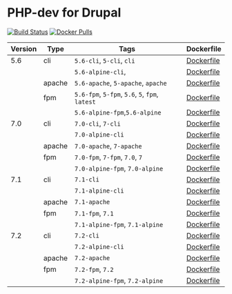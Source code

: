 PHP-dev for Drupal
=====================
[![Build Status](https://travis-ci.org/drupal-docker/php.svg?branch=dev)](https://travis-ci.org/drupal-docker/php)
[![Docker Pulls](https://img.shields.io/docker/pulls/drupaldocker/php-dev.svg?maxAge=2592000)](https://hub.docker.com/r/drupaldocker/php-dev)

| Version | Type | Tags | Dockerfile
| --- | --- | --- | ---
| 5.6 | cli | `5.6-cli`, `5-cli`, `cli` | [Dockerfile](https://github.com/drupal-docker/php/blob/dev/5.6/Dockerfile-cli)
|  |  | `5.6-alpine-cli`, | [Dockerfile](https://github.com/drupal-docker/php/blob/dev/5.6/Dockerfile-alpine-cli)
|  | apache | `5.6-apache`, `5-apache`, `apache` | [Dockerfile](https://github.com/drupal-docker/php/blob/dev/5.6/Dockerfile-apache)
|  | fpm | `5.6-fpm`, `5-fpm`, `5.6`, `5`, `fpm`, `latest` | [Dockerfile](https://github.com/drupal-docker/php/blob/dev/5.6/Dockerfile-fpm)
|  |  | `5.6-alpine-fpm`,`5.6-alpine` | [Dockerfile](https://github.com/drupal-docker/php/blob/dev/5.6/Dockerfile-alpine-fpm)
| 7.0 | cli | `7.0-cli`, `7-cli` | [Dockerfile](https://github.com/drupal-docker/php/blob/dev/7.0/Dockerfile-cli)
|  |  | `7.0-alpine-cli`  | [Dockerfile](https://github.com/drupal-docker/php/blob/dev/7.0/Dockerfile-alpine-cli)
|  | apache | `7.0-apache`, `7-apache` | [Dockerfile](https://github.com/drupal-docker/php/blob/dev/7.0/Dockerfile-apache)
|  | fpm | `7.0-fpm`, `7-fpm`, `7.0`, `7` | [Dockerfile](https://github.com/drupal-docker/php/blob/dev/7.0/Dockerfile-fpm)
|  |  | `7.0-alpine-fpm`, `7.0-alpine` | [Dockerfile](https://github.com/drupal-docker/php/blob/dev/7.0/Dockerfile-alpine-fpm)
| 7.1 | cli | `7.1-cli` | [Dockerfile](https://github.com/drupal-docker/php/blob/dev/7.1/Dockerfile-cli)
|  |  | `7.1-alpine-cli`  | [Dockerfile](https://github.com/drupal-docker/php/blob/dev/7.1/Dockerfile-alpine-cli)
|  | apache | `7.1-apache` | [Dockerfile](https://github.com/drupal-docker/php/blob/dev/7.1/Dockerfile-apache)
|  | fpm | `7.1-fpm`, `7.1` | [Dockerfile](https://github.com/drupal-docker/php/blob/dev/7.1/Dockerfile-fpm)
|  |  | `7.1-alpine-fpm`, `7.1-alpine` | [Dockerfile](https://github.com/drupal-docker/php/blob/dev/7.1/Dockerfile-alpine-fpm)
| 7.2 | cli | `7.2-cli` | [Dockerfile](https://github.com/drupal-docker/php/blob/dev/7.2/Dockerfile-cli)
|  |  | `7.2-alpine-cli`  | [Dockerfile](https://github.com/drupal-docker/php/blob/dev/7.2/Dockerfile-alpine-cli)
|  | apache | `7.2-apache` | [Dockerfile](https://github.com/drupal-docker/php/blob/dev/7.2/Dockerfile-apache)
|  | fpm | `7.2-fpm`, `7.2` | [Dockerfile](https://github.com/drupal-docker/php/blob/dev/7.2/Dockerfile-fpm)
|  |  | `7.2-alpine-fpm`, `7.2-alpine` | [Dockerfile](https://github.com/drupal-docker/php/blob/dev/7.2/Dockerfile-alpine-fpm)
